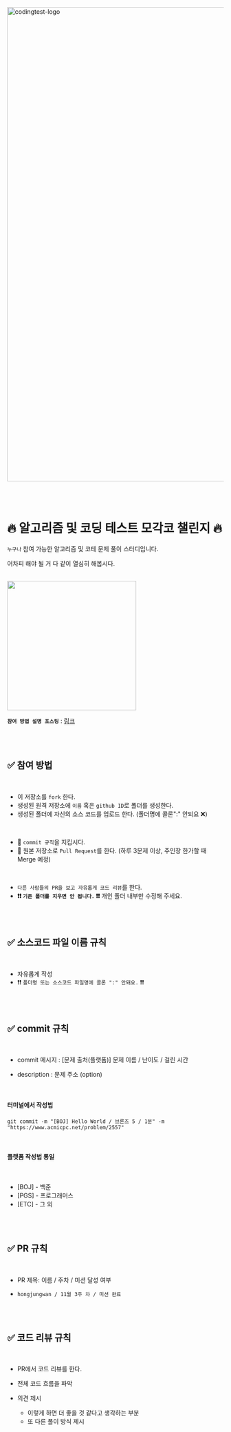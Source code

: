 
<img width="1100" alt="codingtest-logo" src="https://user-images.githubusercontent.com/76596316/201896610-f428af20-8790-4efd-8c92-9e3b699d0cb6.png">

<br/><br/>

# 🔥 알고리즘 및 코딩 테스트 모각코 챌린지 🔥

`누구나` 참여 가능한 알고리즘 및 코테 문제 풀이 스터디입니다.

어차피 해야 될 거 다 같이 열심히 해봅시다.

<br/>

<img src="https://user-images.githubusercontent.com/76596316/201897343-900d9762-52b6-4a18-bc66-03848f374e20.jpg" width="300">

<br/>

**`참여 방법 설명 포스팅`** : [링크](https://velog.io/@daydream/%EB%88%84%EA%B5%AC%E3%84%B4r-%E3%81%88%E5%8D%A0%E3%85%95-%E3%84%B1r%EB%8A%A5%E3%85%8E-%EB%AA%A8%EA%B0%81%EC%BD%94-%E3%82%93%EC%A6%8C)

<br/><br/>

## ✅ 참여 방법

<br/>

* 이 저장소를 `fork` 한다.
* 생성된 원격 저장소에 `이름` 혹은 `github ID`로 폴더를 생성한다.
* 생성된 폴더에 자신의 소스 코드를 업로드 한다. (폴더명에 콜론":" 안되요 ❌)

<br/>

* 🌟 `commit 규칙`을 지킵시다.
* 🌟 원본 저장소로 `Pull Request`를 한다. (하루 3문제 이상, 주인장 한가할 때 Merge 예정)

<br/>

* `다른 사람들의 PR을 보고 자유롭게 코드 리뷰`를 한다.
* **❗❗ `기존 폴더를 지우면 안 됩니다.` ❗❗** 개인 폴더 내부만 수정해 주세요.

<br/><br/>

## ✅ 소스코드 파일 이름 규칙

<br/>

- 자유롭게 작성 
- ❗❗ `폴더명 또는 소스코드 파일명에 콜론 ":" 안돼요.` ❗❗

<br/><br/>

## ✅ commit 규칙

<br/>

* commit 메시지 : [문제 출처(플랫폼)] 문제 이름 / 난이도 / 걸린 시간 
- description : 문제 주소 (option)

<br/>

#### 터미널에서 작성법

```
git commit -m "[BOJ] Hello World / 브론즈 5 / 1분" -m "https://www.acmicpc.net/problem/2557"
```

<br/>

#### 플랫폼 작성법 통일

<br/>

* [BOJ] - 백준 
* [PGS] - 프로그래머스
* [ETC] - 그 외

<br/><br/>

## ✅ PR 규칙
<br/>

- PR 제목: 이름 / 주차 / 미션 달성 여부

-  ```hongjungwan / 11월 3주 차 / 미션 완료 ```

<br/><br/>

## ✅ 코드 리뷰 규칙

<br/>

* PR에서 코드 리뷰를 한다.

* 전체 코드 흐름을 파악

* 의견 제시
  * 이렇게 하면 더 좋을 것 같다고 생각하는 부분
  * 또 다른 풀이 방식 제시

<br/><br/>


